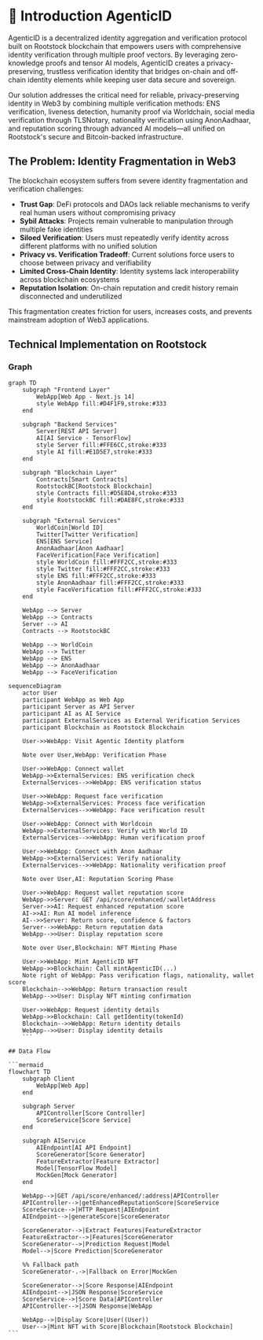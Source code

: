 # 🥳 Introduction AgenticID 

AgenticID is a decentralized identity aggregation and verification protocol built on Rootstock blockchain that empowers users with comprehensive identity verification through multiple proof vectors. By leveraging zero-knowledge proofs and tensor AI models, AgenticID creates a privacy-preserving, trustless verification identity that bridges on-chain and off-chain identity elements while keeping user data secure and sovereign.

Our solution addresses the critical need for reliable, privacy-preserving identity in Web3 by combining multiple verification methods: ENS verification, liveness detection, humanity proof via Worldchain, social media verification through TLSNotary, nationality verification using AnonAadhaar, and reputation scoring through advanced AI models—all unified on Rootstock's secure and Bitcoin-backed infrastructure.

## The Problem: Identity Fragmentation in Web3

The blockchain ecosystem suffers from severe identity fragmentation and verification challenges:

- **Trust Gap**: DeFi protocols and DAOs lack reliable mechanisms to verify real human users without compromising privacy
- **Sybil Attacks**: Projects remain vulnerable to manipulation through multiple fake identities
- **Siloed Verification**: Users must repeatedly verify identity across different platforms with no unified solution
- **Privacy vs. Verification Tradeoff**: Current solutions force users to choose between privacy and verifiability
- **Limited Cross-Chain Identity**: Identity systems lack interoperability across blockchain ecosystems
- **Reputation Isolation**: On-chain reputation and credit history remain disconnected and underutilized

This fragmentation creates friction for users, increases costs, and prevents mainstream adoption of Web3 applications.

## Technical Implementation on Rootstock

### Graph
```mermaid
graph TD
    subgraph "Frontend Layer"
        WebApp[Web App - Next.js 14]
        style WebApp fill:#D4F1F9,stroke:#333
    end

    subgraph "Backend Services"
        Server[REST API Server]
        AI[AI Service - TensorFlow]
        style Server fill:#FFE6CC,stroke:#333
        style AI fill:#E1D5E7,stroke:#333
    end

    subgraph "Blockchain Layer"
        Contracts[Smart Contracts]
        RootstockBC[Rootstock Blockchain]
        style Contracts fill:#D5E8D4,stroke:#333
        style RootstockBC fill:#DAE8FC,stroke:#333
    end

    subgraph "External Services"
        WorldCoin[World ID]
        Twitter[Twitter Verification]
        ENS[ENS Service]
        AnonAadhaar[Anon Aadhaar]
        FaceVerification[Face Verification]
        style WorldCoin fill:#FFF2CC,stroke:#333
        style Twitter fill:#FFF2CC,stroke:#333
        style ENS fill:#FFF2CC,stroke:#333
        style AnonAadhaar fill:#FFF2CC,stroke:#333
        style FaceVerification fill:#FFF2CC,stroke:#333
    end

    WebApp --> Server
    WebApp --> Contracts
    Server --> AI
    Contracts --> RootstockBC

    WebApp --> WorldCoin
    WebApp --> Twitter
    WebApp --> ENS
    WebApp --> AnonAadhaar
    WebApp --> FaceVerification
```

````mermaid
sequenceDiagram
    actor User
    participant WebApp as Web App
    participant Server as API Server
    participant AI as AI Service
    participant ExternalServices as External Verification Services
    participant Blockchain as Rootstock Blockchain

    User->>WebApp: Visit Agentic Identity platform

    Note over User,WebApp: Verification Phase

    User->>WebApp: Connect wallet
    WebApp->>ExternalServices: ENS verification check
    ExternalServices-->>WebApp: ENS verification status

    User->>WebApp: Request face verification
    WebApp->>ExternalServices: Process face verification
    ExternalServices-->>WebApp: Face verification result

    User->>WebApp: Connect with Worldcoin
    WebApp->>ExternalServices: Verify with World ID
    ExternalServices-->>WebApp: Human verification proof

    User->>WebApp: Connect with Anon Aadhaar
    WebApp->>ExternalServices: Verify nationality
    ExternalServices-->>WebApp: Nationality verification proof

    Note over User,AI: Reputation Scoring Phase

    User->>WebApp: Request wallet reputation score
    WebApp->>Server: GET /api/score/enhanced/:walletAddress
    Server->>AI: Request enhanced reputation score
    AI->>AI: Run AI model inference
    AI-->>Server: Return score, confidence & factors
    Server-->>WebApp: Return reputation data
    WebApp-->>User: Display reputation score

    Note over User,Blockchain: NFT Minting Phase

    User->>WebApp: Mint AgenticID NFT
    WebApp->>Blockchain: Call mintAgenticID(...)
    Note right of WebApp: Pass verification flags, nationality, wallet score
    Blockchain-->>WebApp: Return transaction result
    WebApp-->>User: Display NFT minting confirmation

    User->>WebApp: Request identity details
    WebApp->>Blockchain: Call getIdentity(tokenId)
    Blockchain-->>WebApp: Return identity details
    WebApp-->>User: Display identity details
    ```

## Data Flow

```mermaid
flowchart TD
    subgraph Client
        WebApp[Web App]
    end

    subgraph Server
        APIController[Score Controller]
        ScoreService[Score Service]
    end

    subgraph AIService
        AIEndpoint[AI API Endpoint]
        ScoreGenerator[Score Generator]
        FeatureExtractor[Feature Extractor]
        Model[TensorFlow Model]
        MockGen[Mock Generator]
    end

    WebApp-->|GET /api/score/enhanced/:address|APIController
    APIController-->|getEnhancedReputationScore|ScoreService
    ScoreService-->|HTTP Request|AIEndpoint
    AIEndpoint-->|generateScore|ScoreGenerator

    ScoreGenerator-->|Extract Features|FeatureExtractor
    FeatureExtractor-->|Features|ScoreGenerator
    ScoreGenerator-->|Prediction Request|Model
    Model-->|Score Prediction|ScoreGenerator

    %% Fallback path
    ScoreGenerator-.->|Fallback on Error|MockGen

    ScoreGenerator-->|Score Response|AIEndpoint
    AIEndpoint-->|JSON Response|ScoreService
    ScoreService-->|Score Data|APIController
    APIController-->|JSON Response|WebApp

    WebApp-->|Display Score|User((User))
    User-->|Mint NFT with Score|Blockchain[Rootstock Blockchain]
```
